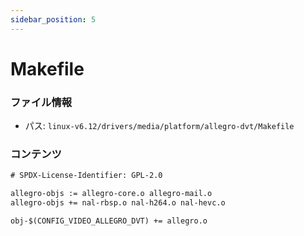```yaml
---
sidebar_position: 5
---
```

# Makefile

### ファイル情報

- パス: `linux-v6.12/drivers/media/platform/allegro-dvt/Makefile`

### コンテンツ

```txt
# SPDX-License-Identifier: GPL-2.0

allegro-objs := allegro-core.o allegro-mail.o
allegro-objs += nal-rbsp.o nal-h264.o nal-hevc.o

obj-$(CONFIG_VIDEO_ALLEGRO_DVT) += allegro.o

```
